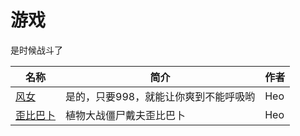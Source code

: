 # 游戏

是时候战斗了

| 名称  | 简介 | 作者 |
|-----|----|--------|
| [风女](/游戏/audios/风女998-1700831200.muyu) | 是的，只要998，就能让你爽到不能呼吸哟   |   Heo     |
| [歪比巴卜](/游戏/audios/歪比巴卜-1703473704.muyu) | 植物大战僵尸戴夫歪比巴卜 | Heo |